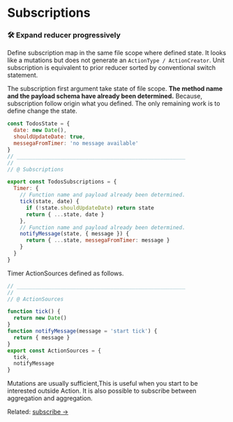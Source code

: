 # Subscriptions

### 🛠 Expand reducer progressively

Define subscription map in the same file scope where defined state.
It looks like a mutations but does not generate an `ActionType / ActionCreator`.
Unit subscription is equivalent to prior reducer sorted by conventional switch statement.

The subscription first argument take state of file scope.
**The method name and the payload schema have already been determined.**
Because, subscription follow origin what you defined.
The only remaining work is to define change the state.


```javascript
const TodosState = {
  date: new Date(),
  shouldUpdateDate: true,
  messegaFromTimer: 'no message available'
}
// ______________________________________________________
//
// @ Subscriptions

export const TodosSubscriptions = {
  Timer: {
    // Function name and payload already been determined.
    tick(state, date) {
      if (!state.shouldUpdateDate) return state
      return { ...state, date }
    },
    // Function name and payload already been determined.
    notifyMessage(state, { message }) {
      return { ...state, messegaFromTimer: message }
    }
  }
}
```

Timer ActionSources defined as follows.

```javascript
// ______________________________________________________
//
// @ ActionSources

function tick() {
  return new Date()
}
function notifyMessage(message = 'start tick') {
  return { message }
}
export const ActionSources = {
  tick,
  notifyMessage
}
```

Mutations are usually sufficient,This is useful when you start to be interested outside Action.
It is also possible to subscribe between aggregation and aggregation.

Related: [subscribe ->](subscribe.md)

